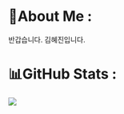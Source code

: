  # 💫About Me :
반갑습니다. 김혜진입니다.

# 📊GitHub Stats :



![](https://github-readme-stats.vercel.app/api?username=hyejjang2&theme=react&hide_border=true&include_all_commits=true&count_private=false) &nbsp;  &nbsp;  &nbsp;  &nbsp; 
<!-- ![](https://github-readme-stats.vercel.app/api/top-langs/?username=devheesukang&theme=react&hide_border=true&include_all_commits=true&count_private=false&layout=compact) -->
<!-- ## 🏆GitHub Trophies
![](https://github-profile-trophy.vercel.app/?username=devheesukang&theme=discord&no-frame=false&no-bg=false&margin-w=4) -->
